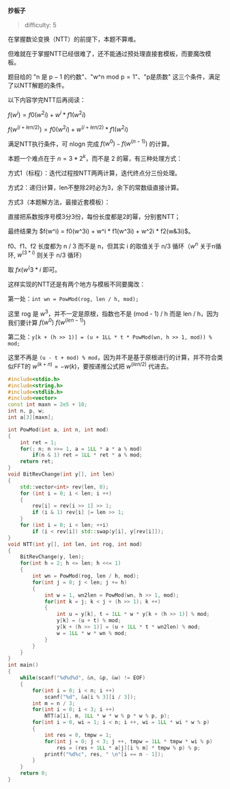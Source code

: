 ### `抄板子`

> difficulty: 5

在掌握数论变换（NTT）的前提下，本题不算难。

但难就在于掌握NTT已经很难了，还不能通过预处理直接套模板，而要魔改模板。

题目给的 "n 是 p − 1 的约数"、"w^n mod p = 1"、"p是质数" 这三个条件，满足了以NTT解题的条件。

以下内容学完NTT后再阅读：

$f(w^i) = f0(w^2i) + w^i * f1(w^2i)$

$f(w^(i+len/2)) = f0(w^2i) + w^(i+len/2) * f1(w^2i)$

满足NTT执行条件，可 nlogn 完成 $f(w^0)$ `~` $f(w^(n-1))$ 的计算。

本题一个难点在于 $n = 3*2^k$，而不是 2 的幂，有三种处理方式：

方式1（标程）：迭代过程按NTT两两计算，迭代终点分三份处理。

方式2：递归计算，len不整除2时必为3，余下的常数级直接计算。

方式3（本题解方法，最接近套模板）：

直接把系数按序号模3分3份，每份长度都是2的幂，分别套NTT；

最终结果为 $f(w^i) = f0(w^3i) + w^i * f1(w^3i) + w^2i * f2(w&3i)$。

f0、f1、f2 长度都为 n / 3 而不是 n，但其实 i 的取值关于 n/3 循环（$w^n % p == 1$ 关于n循环, $w^(3 * i) % p$ 则关于 n/3 循环）

取 $fx(w^(3 * i % (n / 3)))$ 即可。

这样实现的NTT还是有两个地方与模板不同要魔改：

第一处：`int wn = PowMod(rog, len / h, mod);`

这里 rog 是 $w^3$，并不一定是原根，指数也不是 (mod - 1) / h 而是 len / h，因为我们要计算 $f(w^0) ~ f(w^(len - 1))$

第二处：`y[k + (h >> 1)] = (u + 1LL * t * PowMod(wn, h >> 1, mod)) % mod;`

这里不再是 `(u - t + mod) % mod`，因为并不是基于原根进行的计算，并不符合类似FFT的 $w^(k+n)=-w(k)$，要按递推公式把 $w^(len/2)$ 代进去。

```cpp
#include<stdio.h>
#include<string.h>
#include<stdlib.h>
#include<vector>
const int maxn = 2e5 + 10;
int n, p, w;
int a[3][maxn];

int PowMod(int a, int n, int mod)
{
    int ret = 1;
    for(; n; n >>= 1, a = 1LL * a * a % mod)
        if(n & 1) ret = 1LL * ret * a % mod;
    return ret;
}
void BitRevChange(int y[], int len) 
{
    std::vector<int> rev(len, 0);
    for (int i = 0; i < len; i ++) 
    {
        rev[i] = rev[i >> 1] >> 1;
        if (i & 1) rev[i] |= len >> 1;
    }
    for (int i = 0; i < len; ++i) 
        if (i < rev[i]) std::swap(y[i], y[rev[i]]);
}
void NTT(int y[], int len, int rog, int mod)
{
    BitRevChange(y, len);
    for(int h = 2; h <= len; h <<= 1)
    {
        int wn = PowMod(rog, len / h, mod);
        for(int j = 0; j < len; j += h)
        {
            int w = 1, wn2len = PowMod(wn, h >> 1, mod);
            for(int k = j; k < j + (h >> 1); k ++)
            {
                int u = y[k], t = 1LL * w * y[k + (h >> 1)] % mod;
                y[k] = (u + t) % mod;
                y[k + (h >> 1)] = (u + 1LL * t * wn2len) % mod;
                w = 1LL * w * wn % mod;
            }
        }
    }
}
int main()
{
    while(scanf("%d%d%d", &n, &p, &w) != EOF)
    {
        for(int i = 0; i < n; i ++)
            scanf("%d", &a[i % 3][i / 3]);
        int m = n / 3;
        for(int i = 0; i < 3; i ++)
            NTT(a[i], m, 1LL * w * w % p * w % p, p);
        for(int i = 0, wi = 1; i < n; i ++, wi = 1LL * wi * w % p)
        {
            int res = 0, tmpw = 1;
            for(int j = 0; j < 3; j ++, tmpw = 1LL * tmpw * wi % p)
                res = (res + 1LL * a[j][i % m] * tmpw % p) % p;
            printf("%d%c", res, " \n"[i == n - 1]);
        }
    }
    return 0;
}
```

